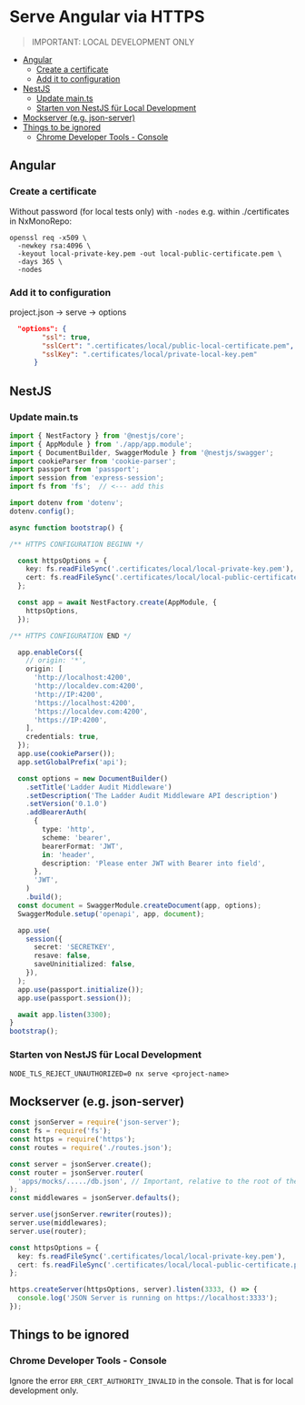# Serve Angular via HTTPS

> IMPORTANT: LOCAL DEVELOPMENT ONLY

<!-- @import "[TOC]" {cmd="toc" depthFrom=2 depthTo=6 orderedList=false} -->

<!-- code_chunk_output -->

- [Angular](#angular)
  - [Create a certificate](#create-a-certificate)
  - [Add it to configuration](#add-it-to-configuration)
- [NestJS](#nestjs)
  - [Update main.ts](#update-maints)
  - [Starten von NestJS für Local Development](#starten-von-nestjs-für-local-development)
- [Mockserver (e.g. json-server)](#mockserver-eg-json-server)
- [Things to be ignored](#things-to-be-ignored)
  - [Chrome Developer Tools - Console](#chrome-developer-tools---console)

<!-- /code_chunk_output -->

## Angular

### Create a certificate

Without password (for local tests only) with `-nodes` e.g. within ./certificates in NxMonoRepo:

```shell
openssl req -x509 \
  -newkey rsa:4096 \
  -keyout local-private-key.pem -out local-public-certificate.pem \
  -days 365 \
  -nodes
```

### Add it to configuration

project.json -> serve -> options

```json
  "options": {
        "ssl": true,
        "sslCert": ".certificates/local/public-local-certificate.pem",
        "sslKey": ".certificates/local/private-local-key.pem"
      }
```

## NestJS

### Update main.ts

```typescript
import { NestFactory } from '@nestjs/core';
import { AppModule } from './app/app.module';
import { DocumentBuilder, SwaggerModule } from '@nestjs/swagger';
import cookieParser from 'cookie-parser';
import passport from 'passport';
import session from 'express-session';
import fs from 'fs';  // <--- add this

import dotenv from 'dotenv';
dotenv.config();

async function bootstrap() {

/** HTTPS CONFIGURATION BEGINN */

  const httpsOptions = {
    key: fs.readFileSync('.certificates/local/local-private-key.pem'),
    cert: fs.readFileSync('.certificates/local/local-public-certificate.pem'),
  };

  const app = await NestFactory.create(AppModule, {
    httpsOptions,
  });

/** HTTPS CONFIGURATION END */

  app.enableCors({
    // origin: '*',
    origin: [
      'http://localhost:4200',
      'http://localdev.com:4200',
      'http://IP:4200',
      'https://localhost:4200',
      'https://localdev.com:4200',
      'https://IP:4200',
    ],
    credentials: true,
  });
  app.use(cookieParser());
  app.setGlobalPrefix('api');

  const options = new DocumentBuilder()
    .setTitle('Ladder Audit Middleware')
    .setDescription('The Ladder Audit Middleware API description')
    .setVersion('0.1.0')
    .addBearerAuth(
      {
        type: 'http',
        scheme: 'bearer',
        bearerFormat: 'JWT',
        in: 'header',
        description: 'Please enter JWT with Bearer into field',
      },
      'JWT',
    )
    .build();
  const document = SwaggerModule.createDocument(app, options);
  SwaggerModule.setup('openapi', app, document);

  app.use(
    session({
      secret: 'SECRETKEY',
      resave: false,
      saveUninitialized: false,
    }),
  );
  app.use(passport.initialize());
  app.use(passport.session());

  await app.listen(3300);
}
bootstrap();
```

### Starten von NestJS für Local Development

```shell
NODE_TLS_REJECT_UNAUTHORIZED=0 nx serve <project-name>
```

## Mockserver (e.g. json-server)

```typescript
const jsonServer = require('json-server');
const fs = require('fs');
const https = require('https');
const routes = require('./routes.json');

const server = jsonServer.create();
const router = jsonServer.router(
  'apps/mocks/...../db.json', // Important, relative to the root of the project
);
const middlewares = jsonServer.defaults();

server.use(jsonServer.rewriter(routes));
server.use(middlewares);
server.use(router);

const httpsOptions = {
  key: fs.readFileSync('.certificates/local/local-private-key.pem'),
  cert: fs.readFileSync('.certificates/local/local-public-certificate.pem'),
};

https.createServer(httpsOptions, server).listen(3333, () => {
  console.log('JSON Server is running on https://localhost:3333');
});
```

## Things to be ignored

### Chrome Developer Tools - Console

Ignore the error `ERR_CERT_AUTHORITY_INVALID` in the console. That is for local development only.
